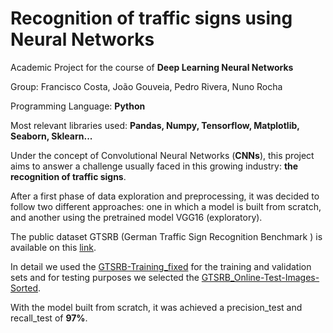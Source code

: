 # Recognition of traffic signs using Neural Networks

Academic Project for the course of **Deep Learning Neural Networks**

Group: Francisco Costa, João Gouveia, Pedro Rivera, Nuno Rocha

Programming Language: **Python**

Most relevant libraries used: **Pandas, Numpy, Tensorflow, Matplotlib, Seaborn, Sklearn...**

Under the concept of Convolutional Neural Networks (**CNNs**), this project aims to answer a challenge usually faced in this growing industry: **the recognition of traffic signs**.

After a first phase of data exploration and preprocessing, it was decided to follow two different approaches: one in which a model is built from scratch, and another using the pretrained model VGG16 (exploratory).

The public dataset GTSRB (German Traffic Sign Recognition Benchmark ) is available on this [link](https://sid.erda.dk/public/archives/daaeac0d7ce1152aea9b61d9f1e19370/published-archive.html). 

In detail we used the [GTSRB-Training_fixed](https://sid.erda.dk/public/archives/daaeac0d7ce1152aea9b61d9f1e19370/GTSRB-Training_fixed.zip) for the training and validation sets and for testing purposes we selected the [GTSRB_Online-Test-Images-Sorted](https://sid.erda.dk/public/archives/daaeac0d7ce1152aea9b61d9f1e19370/GTSRB_Online-Test-Images-Sorted.zip).

With the model built from scratch, it was achieved a precision_test and recall_test of **97%**.
